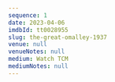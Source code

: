 ```yaml
---
sequence: 1
date: 2023-04-06
imdbId: tt0028955
slug: the-great-omalley-1937
venue: null
venueNotes: null
medium: Watch TCM
mediumNotes: null
---
```


